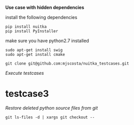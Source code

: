 **Use case with hidden dependencies**

install the following dependencies

```
pip install nuitka
pip install PyInstaller
```
make sure you have python2.7 installed

```
sudo apt-get install swig
sudo apt-get install cmake
```

`git clone git@github.com:mjscosta/nuitka_testcases.git`


*Execute testcases*

# testcase3


*Restore deleted python source files from git*
```
git ls-files -d | xargs git checkout --
```
